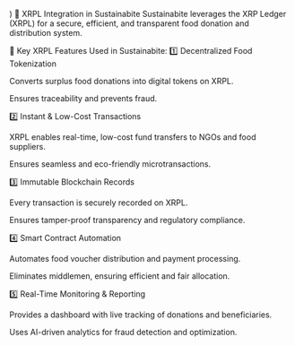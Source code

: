 )
🚀 XRPL Integration in Sustainabite
Sustainabite leverages the XRP Ledger (XRPL) for a secure, efficient, and transparent food donation and distribution system.

🔹 Key XRPL Features Used in Sustainabite:
1️⃣ Decentralized Food Tokenization

Converts surplus food donations into digital tokens on XRPL.

Ensures traceability and prevents fraud.

2️⃣ Instant & Low-Cost Transactions

XRPL enables real-time, low-cost fund transfers to NGOs and food suppliers.

Ensures seamless and eco-friendly microtransactions.

3️⃣ Immutable Blockchain Records

Every transaction is securely recorded on XRPL.

Ensures tamper-proof transparency and regulatory compliance.

4️⃣ Smart Contract Automation

Automates food voucher distribution and payment processing.

Eliminates middlemen, ensuring efficient and fair allocation.

5️⃣ Real-Time Monitoring & Reporting

Provides a dashboard with live tracking of donations and beneficiaries.

Uses AI-driven analytics for fraud detection and optimization.

